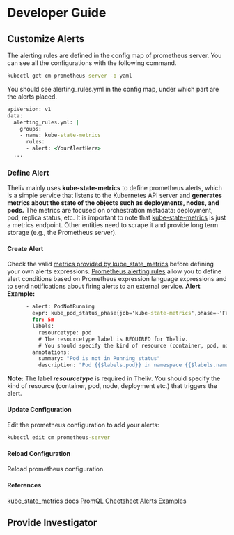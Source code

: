 # Developer Guide
## Customize Alerts
The alerting rules are defined in the config map of prometheus server. You can see all the configurations with the following command.
``` cmd
kubectl get cm prometheus-server -o yaml
```
You should see alerting_rules.yml in the config map, under which part are the alerts placed.
``` cmd
apiVersion: v1
data:
  alerting_rules.yml: |
    groups:
    - name: kube-state-metrics
      rules:
      - alert: <YourAlertHere>
  ...
```
### Define Alert
Theliv mainly uses **kube-state-metrics** to define prometheus alerts, which is a simple service that listens to the Kubernetes API server and **generates metrics about the state of the objects such as deployments, nodes, and pods.** The metrics are focused on orchestration metadata: deployment, pod, replica status, etc. It is important to note that [kube-state-metrics](https://github.com/kubernetes/kube-state-metrics) is just a metrics endpoint. Other entities need to scrape it and provide long term storage (e.g., the Prometheus server).
#### Create Alert
Check the valid [metrics provided by kube_state_metrics](https://github.com/kubernetes/kube-state-metrics/tree/master/docs) before defining your own alerts expressions.
[Prometheus alerting rules](https://prometheus.io/docs/prometheus/latest/configuration/alerting_rules/) allow you to define alert conditions based on Prometheus expression language expressions and to send notifications about firing alerts to an external service.
**Alert Example:**
``` cmd
      - alert: PodNotRunning
        expr: kube_pod_status_phase{job='kube-state-metrics',phase=~'Failed|Pending|Unknown'} * on(uid) group_left(owner_kind, owner_is_controller, owner_name) kube_pod_owner{job='kube-state-metrics'} >0
        for: 5m
        labels:
          resourcetype: pod
          # The resourcetype label is REQUIRED for Theliv. 
          # You should specify the kind of resource (container, pod, node, deployment etc.) that triggers the alert.
        annotations:
          summary: "Pod is not in Running status"
          description: "Pod {{$labels.pod}} in namespace {{$labels.namespace}} is in {{$labels.phase}} status for more than 5mins."
```
**Note:** The label ***resourcetype*** is required in Theliv. You should specify the kind of resource (container, pod, node, deployment etc.) that triggers the alert.
#### Update Configuration
Edit the prometheus configuration to add your alerts:
``` cmd
kubectl edit cm prometheus-server
```
#### Reload Configuration
Reload prometheus configuration.
#### References
[kube_state_metrics docs](https://github.com/kubernetes/kube-state-metrics/tree/master/docs)
[PromQL Cheetsheet](https://promlabs.com/promql-cheat-sheet/)
[Alerts Examples](https://github.com/kubernetes-monitoring/kubernetes-mixin/blob/c76b9378b86d28bd617d94a57c72b4770efed510/alerts/apps_alerts.libsonnet)

## Provide Investigator
